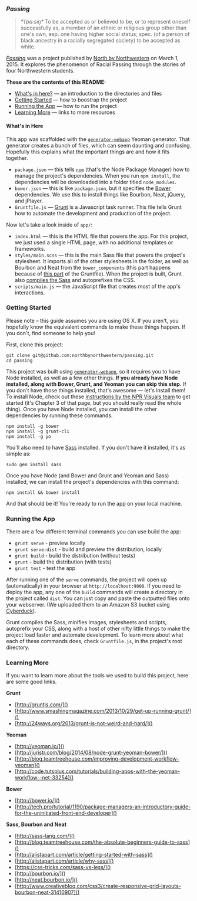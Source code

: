 ### *Passing*

> **\ˈpa:siŋ\** To be accepted as or believed to be, or to represent oneself successfully as, a member of an ethnic or religious group other than one's own, esp. one having higher social status; spec. (of a person of black ancestry in a racially segregated society) to be accepted as white.

[*Passing*](http://apps.northbynorthwestern.com/passing/) was a project published by [North by Northwestern](http://northbynorthwester.com) on March 1, 2015. It explores the phenomenon of Racial Passing through the stories of four Northwestern students.

**These are the contents of this README:**

* [What's in here?](#whats-in-here) — an introduction to the directories and files
* [Getting Started](#getting-started) — how to boostrap the project
* [Running the App](#whats-in-here) — how to run the project
* [Learning More](#bootstrap-the-project) — links to more resources


#### What's in Here

This app was scaffolded with the [`generator-webapp`](https://github.com/yeoman/generator-webapp) Yeoman generator. That generator creates a bunch of files, which can seem daunting and confusing. Hopefully this explains what the important things are and how it fits together.

  * `package.json` — this tells [`npm`](https://www.npmjs.com/) (that's the Node Package Manager) how to manage the project's dependencies. When you run `npm install`, the dependencies will be downloaded into a folder titled `node_modules`.
  * `bower.json` — this is like `package.json`, but it specifies the [Bower](http://bower.io/) dependencies. We use this to install things like Bourbon, Neat, jQuery, and jPlayer.
  * `Gruntfile.js` — [Grunt](http://gruntjs.com/) is a Javascript task runner. This file tells Grunt how to automate the development and production of the project.

Now let's take a look inside of `app/`:

* `index.html` — this is the HTML file that powers the app. For this project, we just used a single HTML page, with no additional templates or frameworks.
* `styles/main.scss` — this is the main Sass file that powers the project's stylesheet. It imports all of the other stylesheets in the folder, as well as Bourbon and Neat from the `bower_components` (this part happens because of [this part](https://github.com/northbynorthwestern/passing/blob/master/Gruntfile.js#L192-L202) of the Gruntfile). When the project is built, Grunt also [compiles the Sass](https://github.com/northbynorthwestern/passing/blob/master/Gruntfile.js#L152-L175) and autoprefixes the CSS.
* `scripts/main.js` — the JavaScript file that creates most of the app's interactions.

### Getting Started

Please note – this guide assumes you are using OS X. If you aren't, you hopefully know the equivalent commands to make these things happen. If you don't, find someone to help you!

First, clone this project:

```shell
git clone git@github.com:northbynorthwestern/passing.git
cd passing
```

This project was built using [`generator-webapp`](https://github.com/yeoman/generator-webapp), so it requires you to have Node installed, as well as a few other things. **If you already have Node installed, along with Bower, Grunt, and Yeoman you can skip this step.** If you don't have those things installed, that's awesome — let's install them! To install Node, check out these [instructions by the NPR Visuals team](http://blog.apps.npr.org/2013/06/06/how-to-setup-a-developers-environment.html) to get started (it's Chapter 3 of that page, but you should really read the whole thing). Once you have Node installed, you can install the other dependencies by running these commands.

```shell
npm install -g bower
npm install -g grunt-cli
npm install -g yo
```

You'll also need to have [Sass](http://sass-lang.com/) installed. If you don't have it installed, it's as simple as:

```shell
sudo gem install sass
```

Once you have Node (and Bower and Grunt and Yeoman and Sass) installed, we can install the project's dependencies with this command:

```shell
npm install && bower install
```

And that should be it! You're ready to run the app on your local machine.

### Running the App

There are a few different terminal commands you can use build the app:

* `grunt serve` - preview locally
* `grunt serve:dist` - build and preview the distribution, locally
* `grunt build` - build the distribution (without tests)
* `grunt` - build the distribution (with tests)
* `grunt test` - test the app

After running one of the `serve` commands, the project will open up (automatically) in your browser at `http://localhost:9000`. If you need to deploy the app, any one of the `build` commands will create a directory in the project called `dist`. You can just copy and paste the outputted files onto your webserver. (We uploaded them to an Amazon S3 bucket using [Cyberduck](https://cyberduck.io/?l=en)).

Grunt compiles the Sass, minifies images, stylesheets and scripts, autoprefix your CSS, along with a host of other nifty little things to make the project load faster and automate development. To learn more about what each of these commands does, check `Gruntfile.js`, in the project's root directory.

### Learning More

If you want to learn more about the tools we used to build this project, here are some good links.

**Grunt**

* [http://gruntjs.com/]()
* [http://www.smashingmagazine.com/2013/10/29/get-up-running-grunt/]()
* [http://24ways.org/2013/grunt-is-not-weird-and-hard/]()

**Yeoman**

* [http://yeoman.io/]()
* [http://juristr.com/blog/2014/08/node-grunt-yeoman-bower/]()
* [http://blog.teamtreehouse.com/improving-development-workflow-yeoman]()
* [http://code.tutsplus.com/tutorials/building-apps-with-the-yeoman-workflow--net-33254]()

**Bower**

* [http://bower.io/]()
* [http://tech.pro/tutorial/1190/package-managers-an-introductory-guide-for-the-uninitiated-front-end-developer]()

**Sass, Bourbon and Neat**
* [http://sass-lang.com/]()
* [http://blog.teamtreehouse.com/the-absolute-beginners-guide-to-sass]()
* [http://alistapart.com/article/getting-started-with-sass]()
* [http://alistapart.com/article/why-sass]()
* [https://css-tricks.com/sass-vs-less/]()
* [http://bourbon.io/]()
* [http://neat.bourbon.io/]()
* [http://www.creativebloq.com/css3/create-responsive-grid-layouts-bourbon-neat-31410907]()
